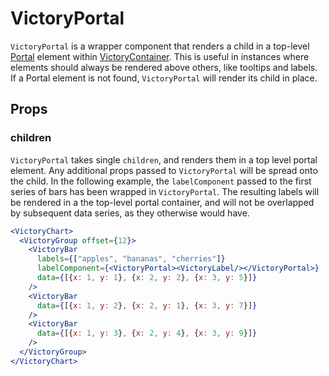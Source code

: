 # VictoryPortal

`VictoryPortal` is a wrapper component that renders a child in a top-level [Portal] element within [VictoryContainer]. This is useful in instances where elements should always be rendered above others, like tooltips and labels. If a Portal element is not found, `VictoryPortal` will render its child in place.

## Props

### children

`VictoryPortal` takes single `children`, and renders them in a top level portal element. Any additional props passed to `VictoryPortal` will be spread onto the child. In the following example, the `labelComponent` passed to the first series of bars has been wrapped in `VictoryPortal`. The resulting labels will be rendered in a the top-level portal container, and will not be overlapped by subsequent data series, as they otherwise would have.

```jsx
<VictoryChart>
  <VictoryGroup offset={12}>
    <VictoryBar
      labels={["apples", "bananas", "cherries"]}
      labelComponent={<VictoryPortal><VictoryLabel/></VictoryPortal>}
      data={[{x: 1, y: 1}, {x: 2, y: 2}, {x: 3, y: 5}]}
    />
    <VictoryBar
      data={[{x: 1, y: 2}, {x: 2, y: 1}, {x: 3, y: 7}]}
    />
    <VictoryBar
      data={[{x: 1, y: 3}, {x: 2, y: 4}, {x: 3, y: 9}]}
    />
  </VictoryGroup>
</VictoryChart>

```


[VictoryContainer]: https://formidable.com/open-source/victory/docs/victory-container
[Portal]: https://github.com/FormidableLabs/victory-core/blob/master/src/victory-portal/portal.js
